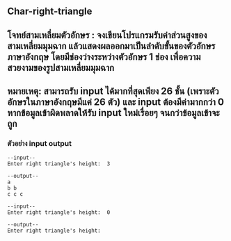 ## Char-right-triangle

**โจทย์สามเหลี่ยมตัวอักษร  :**
จงเขียนโปรแกรมรับค่าส่วนสูงของสามเหลี่ยมมุมฉาก แล้วแสดงผลออกมาเป็นลำดับขั้นของตัวอักษรภาษาอังกฤษ 
โดยมีช่องว่างระหว่างตัวอักษร 1 ช่อง เพื่อความสวยงามของรูปสามเหลี่ยมมุมฉาก
---
**หมายเหตุ:**  สามารถรับ input ได้มากที่สุดเพียง 26 ชั้น (เพราะตัวอักษรในภาษาอังกฤษมีแค่ 26 ตัว) และ input ต้องมีค่ามากกว่า 0 หากข้อมูลเข้าผิดพลาดให้รับ input ใหม่เรื่อยๆ จนกว่าข้อมูลเข้าจะถูก
---

### **ตัวอย่าง** **input** **output**

```
--input--
Enter right triangle's height:  3
    
--output--
a
b b
c c c
```

```
--input--
Enter right triangle's height:  0
    
--output--
Enter right triangle's height:
```






